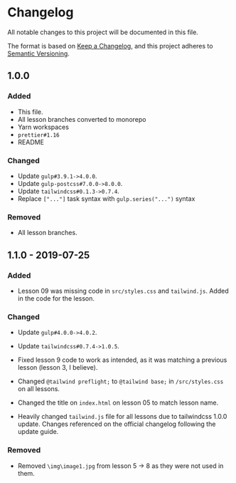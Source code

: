 
# Changelog

All notable changes to this project will be documented in this file.

The format is based on [Keep a Changelog](https://keepachangelog.com/en/1.0.0/),
and this project adheres to [Semantic Versioning](https://semver.org/spec/v2.0.0.html).

## 1.0.0

### Added

- This file.
- All lesson branches converted to monorepo
- Yarn workspaces
- `prettier#1.16`
- README

### Changed

- Update `gulp#3.9.1->4.0.0`.
- Update `gulp-postcss#7.0.0->8.0.0`.
- Update `tailwindcss#0.1.3->0.7.4`.
- Replace `["..."]` task syntax with `gulp.series("...")` syntax

### Removed

- All lesson branches.

## 1.1.0 - 2019-07-25

### Added

- Lesson 09 was missing code in `src/styles.css` and `tailwind.js`. Added in the code for the lesson. 

### Changed

- Update `gulp#4.0.0->4.0.2`.
- Update `tailwindcss#0.7.4->1.0.5`.
- Fixed lesson 9 code to work as intended, as it was matching a previous lesson (lesson 3, I believe).
- Changed `@tailwind preflight;` to `@tailwind base;` in `/src/styles.css` on all lessons.
- Changed the title on `index.html` on lesson 05 to match lesson name.

- Heavily changed `tailwind.js` file for all lessons due to tailwindcss 1.0.0 update. Changes referenced on the official changelog following the update guide.

### Removed

- Removed `\img\image1.jpg` from lesson 5 -> 8 as they were not used in them.
